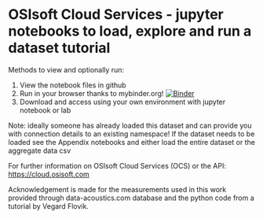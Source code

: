 # OSIsoft Cloud Services -  jupyter notebooks to load, explore and run a dataset tutorial

Methods to view and optionally run:

1. View the notebook files in github
2. Run in your browser thanks to mybinder.org!
[![Binder](https://mybinder.org/badge_logo.svg)](https://mybinder.org/v2/gh/mofff/nasa_bearing/master)
3. Download and access using your own environment with jupyter notebook or lab

Note: ideally someone has already loaded this dataset and can provide you with connection details to an existing namespace!
If the dataset needs to be loaded see the Appendix notebooks and either load the entire dataset or the aggregate data csv

For further information on OSIsoft Cloud Services (OCS) or the API: https://cloud.osisoft.com

Acknowledgement is made for the measurements used in this work provided through data-acoustics.com database and the python code from a tutorial by Vegard Flovik.